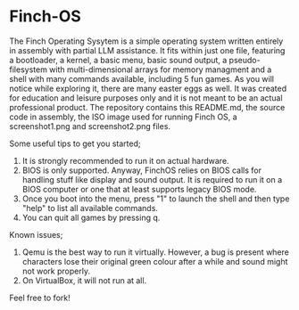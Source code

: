 # Finch-OS
The Finch Operating Sysytem is a simple operating system written entirely in assembly with partial LLM assistance. It fits within just one file, featuring a bootloader, a kernel, a basic menu, basic sound output, a pseudo-filesystem with multi-dimensional arrays for memory managment and a shell with many commands available, including 5 fun games. As you will notice while exploring it, there are many easter eggs as well. It was created for education and leisure purposes only and it is not meant to be an actual professional product. The repository contains this README.md, the source code in assembly, the ISO image used for running Finch OS, a screenshot1.png and screenshot2.png files.

Some useful tips to get you started;
1. It is strongly recommended to run it on actual hardware.
2. BIOS is only supported. Anyway, FinchOS relies on BIOS calls for handling stuff like display and sound output. It is required to run it on a BIOS computer or one that at least supports legacy BIOS mode.
3. Once you boot into the menu, press "1" to launch the shell and then type "help" to list all available commands.
4. You can quit all games by pressing q.

Known issues;
1. Qemu is the best way to run it virtually. However, a bug is present where characters lose their original green colour after a while and sound might not work properly.
2. On VirtualBox, it will not run at all.

Feel free to fork!
